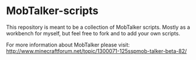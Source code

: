 MobTalker-scripts
==================

This repository is meant to be a collection of MobTalker scripts. Mostly as a workbench for myself, but feel free to fork and to add your own scripts.

For more information about MobTalker please visit:
<http://www.minecraftforum.net/topic/1300071-125sspmob-talker-beta-82/>